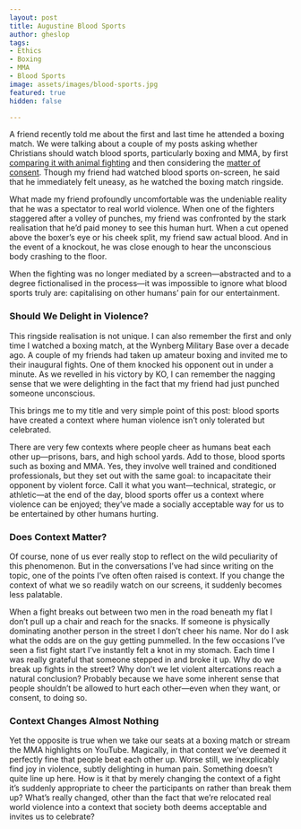 ```yaml
---
layout: post
title: Augustine Blood Sports
author: gheslop
tags:
- Ethics
- Boxing
- MMA
- Blood Sports
image: assets/images/blood-sports.jpg
featured: true
hidden: false

---
```

A friend recently told me about the first and last time he attended a boxing match. We were talking about a couple of my posts asking whether Christians should watch blood sports, particularly boxing and MMA, by first [comparing it with animal fighting](https://rekindle.co.za/content/2021-07-22-should-christians-watch-blood-sports "Should Christians Watch Blood Sports?") and then considering the [matter of consent](https://rekindle.co.za/content/2021-07-30-blood-sports "Blood Sports and Consent"). Though my friend had watched blood sports on-screen, he said that he immediately felt uneasy, as he watched the boxing match ringside.

What made my friend profoundly uncomfortable was the undeniable reality that he was a spectator to real world violence. When one of the fighters staggered after a volley of punches, my friend was confronted by the stark realisation that he’d paid money to see this human hurt. When a cut opened above the boxer’s eye or his cheek split, my friend saw actual blood. And in the event of a knockout, he was close enough to hear the unconscious body crashing to the floor.

When the fighting was no longer mediated by a screen—abstracted and to a degree fictionalised in the process—it was impossible to ignore what blood sports truly are: capitalising on other humans’ pain for our entertainment.

### Should We Delight in Violence?

This ringside realisation is not unique. I can also remember the first and only time I watched a boxing match, at the Wynberg Military Base over a decade ago. A couple of my friends had taken up amateur boxing and invited me to their inaugural fights. One of them knocked his opponent out in under a minute. As we revelled in his victory by KO, I can remember the nagging sense that we were delighting in the fact that my friend had just punched someone unconscious.

This brings me to my title and very simple point of this post: blood sports have created a context where human violence isn’t only tolerated but celebrated.

There are very few contexts where people cheer as humans beat each other up—prisons, bars, and high school yards. Add to those, blood sports such as boxing and MMA. Yes, they involve well trained and conditioned professionals, but they set out with the same goal: to incapacitate their opponent by violent force. Call it what you want—technical, strategic, or athletic—at the end of the day, blood sports offer us a context where violence can be enjoyed; they’ve made a socially acceptable way for us to be entertained by other humans hurting.

### Does Context Matter?

Of course, none of us ever really stop to reflect on the wild peculiarity of this phenomenon. But in the conversations I’ve had since writing on the topic, one of the points I’ve often often raised is context. If you change the context of what we so readily watch on our screens, it suddenly becomes less palatable.

When a fight breaks out between two men in the road beneath my flat I don’t pull up a chair and reach for the snacks. If someone is physically dominating another person in the street I don’t cheer his name. Nor do I ask what the odds are on the guy getting pummelled. In the few occasions I’ve seen a fist fight start I’ve instantly felt a knot in my stomach. Each time I was really grateful that someone stepped in and broke it up. Why do we break up fights in the street? Why don’t we let violent altercations reach a natural conclusion? Probably because we have some inherent sense that people shouldn’t be allowed to hurt each other—even when they want, or consent, to doing so.

### Context Changes Almost Nothing

Yet the opposite is true when we take our seats at a boxing match or stream the MMA highlights on YouTube. Magically, in that context we’ve deemed it perfectly fine that people beat each other up. Worse still, we inexplicably find joy in violence, subtly delighting in human pain. Something doesn’t quite line up here. How is it that by merely changing the context of a fight it’s suddenly appropriate to cheer the participants on rather than break them up? What’s really changed, other than the fact that we’re relocated real world violence into a context that society both deems acceptable and invites us to celebrate?